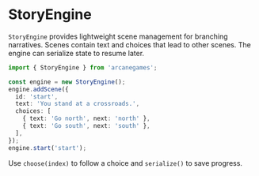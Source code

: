# StoryEngine

`StoryEngine` provides lightweight scene management for branching narratives.
Scenes contain text and choices that lead to other scenes. The engine can
serialize state to resume later.

```ts
import { StoryEngine } from 'arcanegames';

const engine = new StoryEngine();
engine.addScene({
  id: 'start',
  text: 'You stand at a crossroads.',
  choices: [
    { text: 'Go north', next: 'north' },
    { text: 'Go south', next: 'south' },
  ],
});
engine.start('start');
```

Use `choose(index)` to follow a choice and `serialize()` to save progress.
